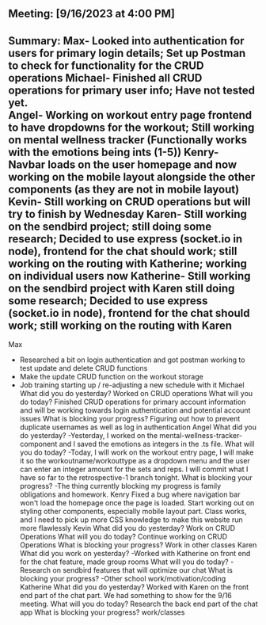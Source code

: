 Meeting: [9/16/2023 at 4:00 PM]
-----
Summary:
Max- Looked into authentication for users for primary login details; Set up Postman to check for functionality for the CRUD operations
Michael- Finished all CRUD operations for primary user info; Have not tested yet.  
Angel- Working on workout entry page frontend to have dropdowns for the workout; Still working on mental wellness tracker (Functionally works with the emotions being ints (1-5)) 
Kenry- Navbar loads on the user homepage and now working on the mobile layout alongside the other components (as they are not in mobile layout)
Kevin- Still working on CRUD operations but will try to finish by Wednesday
Karen- Still working on the sendbird project; still doing some research; Decided to use express (socket.io in node), frontend for the chat should work; still working on the routing with Katherine; working on individual users now
Katherine- Still working on the sendbird project with Karen still doing some research; Decided to use express (socket.io in node), frontend for the chat should work; still working on the routing with Karen
-----
Max
- Researched a bit on login authentication and got postman working to test update and delete CRUD functions 
- Make the update CRUD function on the workout storage
- Job training starting up / re-adjusting a new schedule with it
Michael
What did you do yesterday? 
Worked on CRUD operations
What will you do today?
Finished CRUD operations for primary account information and will be working towards login authentication and potential account issues
What is blocking your progress?
Figuring out how to prevent duplicate usernames as well as log in authentication
Angel
What did you do yesterday? 
-Yesterday, I worked on the mental-wellness-tracker-component and I saved the emotions as integers in the .ts file. 
What will you do today?
-Today, I will work on the workout entry page, I will make it so the workoutname/workouttype as a dropdown menu and the user can enter an integer amount for the sets and reps. I will commit what I have so far to the retrospective-1 branch tonight. 
What is blocking your progress? 
-The thing currently blocking my progress is family obligations and homework.
Kenry
Fixed a bug where navigation bar won't load the homepage once the page is loaded.
Start working out on styling other components, especially mobile layout part.
Class works, and I need to pick up more CSS knowledge to make this website run more flawlessly
Kevin
What did you do yesterday? 
Work on CRUD Operations
What will you do today?
Continue working on CRUD Operations
What is blocking your progress?
Work in other classes
Karen
What did you work on yesterday?
-Worked with Katherine on front end for the chat feature, made group rooms
What will you do today?
-Research on sendbird features that will optimize our chat
What is blocking your progress?
-Other school work/motivation/coding
Katherine
What did you do yesterday?
Worked with Karen on the front end part of the chat part. We had something to show for the 9/16 meeting.
What will you do today?
Research the back end part of the chat app
What is blocking your progress?
work/classes
